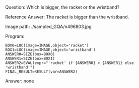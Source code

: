 Question: Which is bigger, the racket or the wristband?

Reference Answer: The racket is bigger than the wristband.

Image path: ./sampled_GQA/n496803.jpg

Program:

```
BOX0=LOC(image=IMAGE,object='racket')
BOX1=LOC(image=IMAGE,object='wristband')
ANSWER0=SIZE(box=BOX0)
ANSWER1=SIZE(box=BOX1)
ANSWER2=EVAL(expr="'racket' if {ANSWER0} > {ANSWER1} else 'wristband'")
FINAL_RESULT=RESULT(var=ANSWER2)
```
Answer: none

